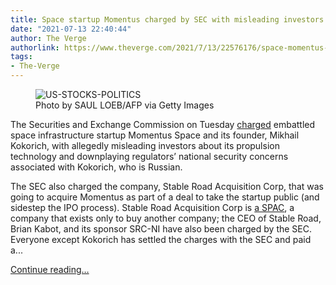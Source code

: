 ```yaml
---
title: Space startup Momentus charged by SEC with misleading investors
date: "2021-07-13 22:40:44"
author: The Verge
authorlink: https://www.theverge.com/2021/7/13/22576176/space-momentus-charged-sec-misleading-investors-mikhail-kokorich
tags:
- The-Verge
---
```

<figure>
      <img alt="US-STOCKS-POLITICS" src="https://cdn.vox-cdn.com/thumbor/SAEdlPopFtGUPep2f1LdXC_9hcY=/0x0:5568x3712/1310x873/cdn.vox-cdn.com/uploads/chorus_image/image/69578469/1230842615.0.jpg" />
        <figcaption>Photo by SAUL LOEB/AFP via Getty Images</figcaption>
    </figure>

  <p id="hQFpDb">The Securities and Exchange Commission on Tuesday <a href="https://www.sec.gov/news/press-release/2021-124">charged</a> embattled space infrastructure startup Momentus Space and its founder, Mikhail Kokorich, with allegedly misleading investors about its propulsion technology and downplaying regulators’ national security concerns associated with Kokorich, who is Russian.</p>
<p id="RITKLp">The SEC also charged the company, Stable Road Acquisition Corp, that was going to acquire Momentus as part of a deal to take the startup public (and sidestep the IPO process). Stable Road Acquisition Corp is <a href="https://www.theverge.com/21502700/spac-explained-meaning-special-purpose-acquisition-company">a SPAC</a>, a company that exists only to buy another company; the CEO of Stable Road, Brian Kabot, and its sponsor SRC-NI have also been charged by the SEC. Everyone except Kokorich has settled the charges with the SEC and paid a...</p>
  <p>
    <a href="https://www.theverge.com/2021/7/13/22576176/space-momentus-charged-sec-misleading-investors-mikhail-kokorich">Continue reading&hellip;</a>
  </p>